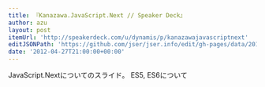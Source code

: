 ```yaml
---
title: 『Kanazawa.JavaScript.Next // Speaker Deck』
author: azu
layout: post
itemUrl: 'http://speakerdeck.com/u/dynamis/p/kanazawajavascriptnext'
editJSONPath: 'https://github.com/jser/jser.info/edit/gh-pages/data/2012/04/index.json'
date: '2012-04-27T21:00:00+00:00'
---
```

JavaScript.Nextについてのスライド。
ES5, ES6について
